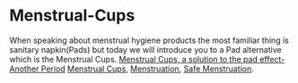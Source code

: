 # Menstrual-Cups
When speaking about menstrual hygiene products the most familiar thing is sanitary napkin(Pads) but today we will introduce you to a Pad alternative which is the Menstrual Cups.
[Menstrual Cups, a solution to the pad effect-Another Period](https://maccablo.com/menstrual-cups-a-solution-to-the-pad-effect-another-period/)
[Menstrual Cups](https://maccablo.com/menstrual-cups-a-solution-to-the-pad-effect-another-period/),
[Menstruation](https://maccablo.com/menstrual-cups-a-solution-to-the-pad-effect-another-period/),
[Safe Menstruation](https://maccablo.com/menstrual-cups-a-solution-to-the-pad-effect-another-period/).
